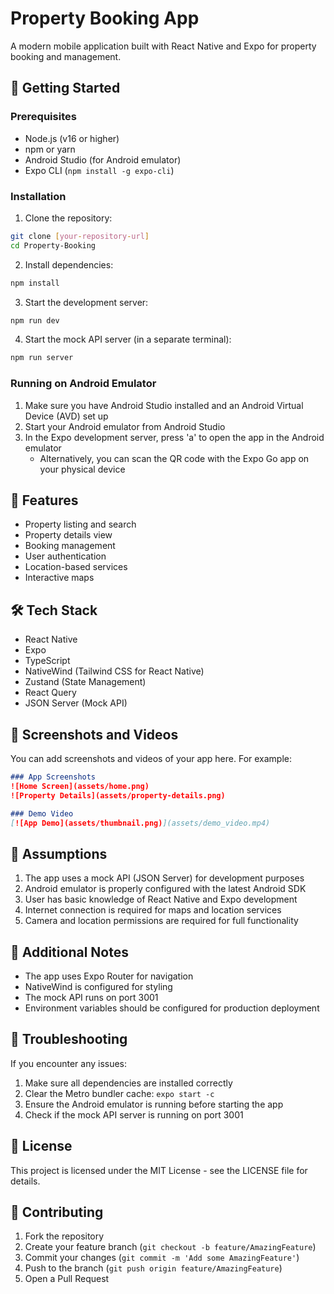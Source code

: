 # Property Booking App

A modern mobile application built with React Native and Expo for property booking and management.

## 🚀 Getting Started

### Prerequisites

- Node.js (v16 or higher)
- npm or yarn
- Android Studio (for Android emulator)
- Expo CLI (`npm install -g expo-cli`)

### Installation

1. Clone the repository:
```bash
git clone [your-repository-url]
cd Property-Booking
```

2. Install dependencies:
```bash
npm install
```

3. Start the development server:
```bash
npm run dev
```

4. Start the mock API server (in a separate terminal):
```bash
npm run server
```

### Running on Android Emulator

1. Make sure you have Android Studio installed and an Android Virtual Device (AVD) set up
2. Start your Android emulator from Android Studio
3. In the Expo development server, press 'a' to open the app in the Android emulator
   - Alternatively, you can scan the QR code with the Expo Go app on your physical device

## 📱 Features

- Property listing and search
- Property details view
- Booking management
- User authentication
- Location-based services
- Interactive maps

## 🛠️ Tech Stack

- React Native
- Expo
- TypeScript
- NativeWind (Tailwind CSS for React Native)
- Zustand (State Management)
- React Query
- JSON Server (Mock API)

## 📸 Screenshots and Videos

You can add screenshots and videos of your app here. For example:

```markdown
### App Screenshots
![Home Screen](assets/home.png)
![Property Details](assets/property-details.png)

### Demo Video
[![App Demo](assets/thumbnail.png)](assets/demo_video.mp4)
```

## 🤝 Assumptions

1. The app uses a mock API (JSON Server) for development purposes
2. Android emulator is properly configured with the latest Android SDK
3. User has basic knowledge of React Native and Expo development
4. Internet connection is required for maps and location services
5. Camera and location permissions are required for full functionality

## 📝 Additional Notes

- The app uses Expo Router for navigation
- NativeWind is configured for styling
- The mock API runs on port 3001
- Environment variables should be configured for production deployment

## 🔧 Troubleshooting

If you encounter any issues:

1. Make sure all dependencies are installed correctly
2. Clear the Metro bundler cache: `expo start -c`
3. Ensure the Android emulator is running before starting the app
4. Check if the mock API server is running on port 3001

## 📄 License

This project is licensed under the MIT License - see the LICENSE file for details.

## 👥 Contributing

1. Fork the repository
2. Create your feature branch (`git checkout -b feature/AmazingFeature`)
3. Commit your changes (`git commit -m 'Add some AmazingFeature'`)
4. Push to the branch (`git push origin feature/AmazingFeature`)
5. Open a Pull Request 
